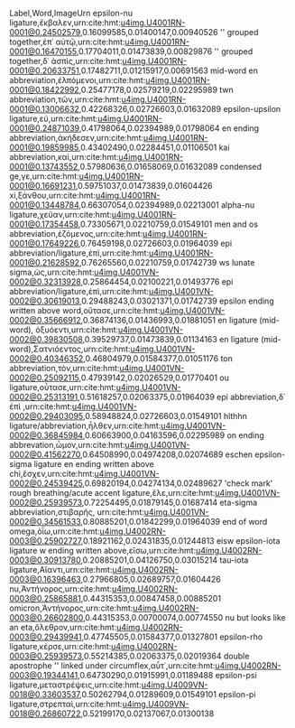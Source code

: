 Label,Word,ImageUrn
epsilon-nu ligature,ἔκβαλεν,urn:cite:hmt:u4img.U4001RN-0001@0.24502579,0.16099585,0.01400147,0.00940526
'' grouped together,ἐπ᾽ αὐτῷ,urn:cite:hmt:u4img.U4001RN-0001@0.16470155,0.17704011,0.01473839,0.00829876
'' grouped together,δ᾽ ἀσπὶς,urn:cite:hmt:u4img.U4001RN-0001@0.20633751,0.17482711,0.01215917,0.00691563
mid-word en abbreviation,ἐλπόμενοι,urn:cite:hmt:u4img.U4001RN-0001@0.18422992,0.25477178,0.02579219,0.02295989
twn abbreviation,τῶν,urn:cite:hmt:u4img.U4001RN-0001@0.13006632,0.42268326,0.02726603,0.01632089
epsilon-upsilon ligature,εὑ,urn:cite:hmt:u4img.U4001RN-0001@0.24871039,0.41798064,0.02394989,0.01798064
en ending abbreviation,ἀκήδεσεν,urn:cite:hmt:u4img.U4001RN-0001@0.19859985,0.43402490,0.02284451,0.01106501
kai abbreviation,καὶ,urn:cite:hmt:u4img.U4001RN-0001@0.13743552,0.57980636,0.01658069,0.01632089
condensed ge,γε,urn:cite:hmt:u4img.U4001RN-0001@0.16691231,0.59751037,0.01473839,0.01604426
xi,ξάνθου,urn:cite:hmt:u4img.U4001RN-0001@0.13448784,0.66307054,0.02394989,0.02213001
alpha-nu ligature,χεῦαν,urn:cite:hmt:u4img.U4001RN-0001@0.17354458,0.73305671,0.02210759,0.01549101
men and os abbreviation,ἑζόμενος,urn:cite:hmt:u4img.U4001RN-0001@0.17649226,0.76459198,0.02726603,0.01964039
epi abbreviation/ligature,ἐπὶ,urn:cite:hmt:u4img.U4001RN-0001@0.21628592,0.76265560,0.02210759,0.01742739
ws lunate sigma,ὡς,urn:cite:hmt:u4img.U4001VN-0002@0.32313928,0.25864454,0.02100221,0.01493776
epi abbreviation/ligature,ἐπὶ,urn:cite:hmt:u4img.U4001VN-0002@0.30619013,0.29488243,0.03021371,0.01742739
epsilon ending written above word,οὔτασε,urn:cite:hmt:u4img.U4001VN-0002@0.35666912,0.36874136,0.01436993,0.01881051
en ligature (mid-word),
ὀξυόεντι,urn:cite:hmt:u4img.U4001VN-0002@0.39830508,0.39529737,0.01473839,0.01134163 
en ligature (mid-word),Σατνιόεντος,urn:cite:hmt:u4img.U4001VN-0002@0.40346352,0.46804979,0.01584377,0.01051176 
ton abbreviation,τὸν,urn:cite:hmt:u4img.U4001VN-0002@0.25092115,0.47939142,0.02026529,0.01770401 
ou ligature,οὖτασε,urn:cite:hmt:u4img.U4001VN-0002@0.25313191,0.51618257,0.02063375,0.01964039 
epi abbreviation,δ᾽ ἐπὶ ,urn:cite:hmt:u4img.U4001VN-0002@0.29403095,0.58948824,0.02726603,0.01549101
hlthhn ligature/abbreviation,ἦλθεν,urn:cite:hmt:u4img.U4001VN-0002@0.36845984,0.60663900,0.04163596,0.02295989
on ending abbrevation,ὦμον,urn:cite:hmt:u4img.U4001VN-0002@0.41562270,0.64508990,0.04974208,0.02074689 
eschen epsilon-sigma ligature en ending written above chi,ἔσχεν,urn:cite:hmt:u4img.U4001VN-0002@0.24539425,0.69820194,0.04274134,0.02489627
'check mark' rough breathing/acute accent ligature,ἕλε,urn:cite:hmt:u4img.U4001VN-0002@0.25939573,0.72254495,0.01879145,0.01687414 
eta-sigma abbreviation,στιβαρῆς,
urn:cite:hmt:u4img.U4001VN-0002@0.34561533,0.80885201,0.01842299,0.01964039
end of word omega,ὀΐω,urn:cite:hmt:u4img.U4002RN-0003@0.25902727,0.18921162,0.02431835,0.01244813
eisw epsilon-iota ligature w ending written above,εἴσω,urn:cite:hmt:u4img.U4002RN-0003@0.30913780,0.20885201,0.04126750,0.03015214
tau-iota ligature,Αἴαντι,urn:cite:hmt:u4img.U4002RN-0003@0.16396463,0.27966805,0.02689757,0.01604426
nu,Ἀντήνορος,urn:cite:hmt:u4img.U4002RN-0003@0.25865881,0.44315353,0.00847458,0.00885201
omicron,Ἀντήνορος,urn:cite:hmt:u4img.U4002RN-0003@0.26602800,0.44315353,0.00700074,0.00774550 
nu but looks like an eta,ὄλεθρον,urn:cite:hmt:u4img.U4002RN-0003@0.29439941,0.47745505,0.01584377,0.01327801 
epsilon-rho ligature,κέρσε,urn:cite:hmt:u4img.U4002RN-0003@0.25939573,0.55214385,0.02063375,0.02019364 
double apostrophe '' linked under circumflex,αὖτ᾽,urn:cite:hmt:u4img.U4002RN-0003@0.19344141,0.64730290,0.01915991,0.01189488 
epsilon-psi ligature,μεταστρέψεις,urn:cite:hmt:u4img.U4009VN-0018@0.33603537,0.50262794,0.01289609,0.01549101
epsilon-pi ligature,στρεπταὶ,urn:cite:hmt:u4img.U4009VN-0018@0.26860722,0.52199170,0.02137067,0.01300138